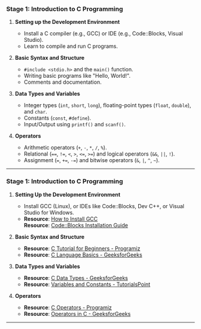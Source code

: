 ### **Stage 1: Introduction to C Programming**

1. **Setting up the Development Environment**
   - Install a C compiler (e.g., GCC) or IDE (e.g., Code::Blocks, Visual Studio).
   - Learn to compile and run C programs.

2. **Basic Syntax and Structure**
   - `#include <stdio.h>` and the `main()` function.
   - Writing basic programs like "Hello, World!".
   - Comments and documentation.

3. **Data Types and Variables**
   - Integer types (`int`, `short`, `long`), floating-point types (`float`, `double`), and `char`.
   - Constants (`const`, `#define`).
   - Input/Output using `printf()` and `scanf()`.

4. **Operators**
   - Arithmetic operators (`+`, `-`, `*`, `/`, `%`).
   - Relational (`==`, `!=`, `<`, `>`, `<=`, `>=`) and logical operators (`&&`, `||`, `!`).
   - Assignment (`=`, `+=`, `-=`) and bitwise operators (`&`, `|`, `^`, `~`).

---


### **Stage 1: Introduction to C Programming**

1. **Setting Up the Development Environment**
   - Install GCC (Linux), or IDEs like Code::Blocks, Dev C++, or Visual Studio for Windows.
   - **Resource**: [How to Install GCC](https://gcc.gnu.org/install/)  
     **Resource**: [Code::Blocks Installation Guide](http://www.codeblocks.org/downloads/binaries)

2. **Basic Syntax and Structure**
   - **Resource**: [C Tutorial for Beginners - Programiz](https://www.programiz.com/c-programming)
   - **Resource**: [C Language Basics - GeeksforGeeks](https://www.geeksforgeeks.org/c-language-set-1-introduction/)

3. **Data Types and Variables**
   - **Resource**: [C Data Types - GeeksforGeeks](https://www.geeksforgeeks.org/data-types-in-c/)
   - **Resource**: [Variables and Constants - TutorialsPoint](https://www.tutorialspoint.com/cprogramming/c_variables.htm)

4. **Operators**
   - **Resource**: [C Operators - Programiz](https://www.programiz.com/c-programming/c-operators)
   - **Resource**: [Operators in C - GeeksforGeeks](https://www.geeksforgeeks.org/operators-in-c/)

---
